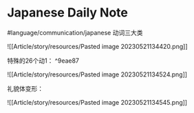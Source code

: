 # Japanese Daily Note

#language/communication/japanese 动词三大类

![[Article/story/resources/Pasted image 20230521134420.png]]

特殊的26个动1： ^9eae87

![[Article/story/resources/Pasted image 20230521134524.png]]

礼貌体变形：

![[Article/story/resources/Pasted image 20230521134545.png]]